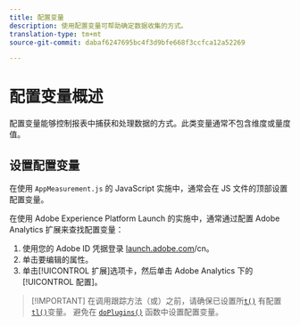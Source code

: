 ```yaml
---
title: 配置变量
description: 使用配置变量可帮助确定数据收集的方式。
translation-type: tm+mt
source-git-commit: dabaf6247695bc4f3d9bfe668f3ccfca12a52269

---
```



# 配置变量概述

配置变量能够控制报表中捕获和处理数据的方式。此类变量通常不包含维度或量度值。

## 设置配置变量

在使用 `AppMeasurement.js` 的 JavaScript 实施中，通常会在 JS 文件的顶部设置配置变量。

在使用 Adobe Experience Platform Launch 的实施中，通常通过配置 Adobe Analytics 扩展来查找配置变量：

1. 使用您的 Adobe ID 凭据登录 [launch.adobe.com](https://launch.adobe.com)/cn。
2. 单击要编辑的属性。
3. 单击[!UICONTROL 扩展]选项卡，然后单击 Adobe Analytics 下的[!UICONTROL 配置]。

>[!IMPORTANT] 在调用跟踪方法（或）之前，请确保已设置所[`t()`](../functions/t-method.md) 有配置 [`tl()`](../functions/tl-method.md)变量。 避免在 [`doPlugins()`](../functions/doplugins.md) 函数中设置配置变量。
